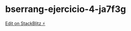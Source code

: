 # bserrang-ejercicio-4-ja7f3g

[Edit on StackBlitz ⚡️](https://stackblitz.com/edit/bserrang-ejercicio-4-ja7f3g)